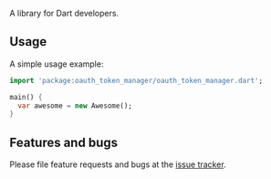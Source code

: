 A library for Dart developers.

## Usage

A simple usage example:

```dart
import 'package:oauth_token_manager/oauth_token_manager.dart';

main() {
  var awesome = new Awesome();
}
```

## Features and bugs

Please file feature requests and bugs at the [issue tracker][tracker].

[tracker]: http://example.com/issues/replaceme
